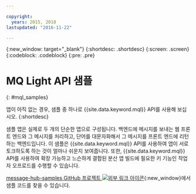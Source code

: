 ```yaml
---

copyright:
  years: 2015, 2018
lastupdated: "2016-11-22"

---
```


{:new_window: target="_blank"}
{:shortdesc: .shortdesc}
{:screen: .screen}
{:codeblock: .codeblock}
{:pre: .pre}

# MQ Light API 샘플
{: #mql_samples}


앱이 아직 없는 경우, 샘플 중 하나로 {{site.data.keyword.mql}} API를 사용해 보십시오.
{:shortdesc}

샘플 앱은 실제로 두 개의 단순한 앱으로 구성됩니다. 백엔드에 메시지를 보내는
웹 프론트 엔드와 그 메시지를 처리하고, 단어를 대문자화해서 그 메시지를 프론트 엔드에 리턴하는
백엔드입니다. 이 샘플은 {{site.data.keyword.mql}} API를 사용하여 앱이 서로 토크하도록 하는 것이 얼마나 쉬운지 보여줍니다. 또한, {{site.data.keyword.mql}} API를 사용하여
확장 가능하고 느슨하게 결합된 분산 앱 빌드에 필요한 키 기능인 작업자 오프로드를 수행할 수 있습니다.

[message-hub-samples GitHub 프로젝트 ![외부 링크 아이콘](../../icons/launch-glyph.svg "외부 링크 아이콘")](https://github.com/ibm-messaging/message-hub-samples/tree/master/mqlight){:new_window}에서 샘플 코드를 찾을 수 있습니다.
